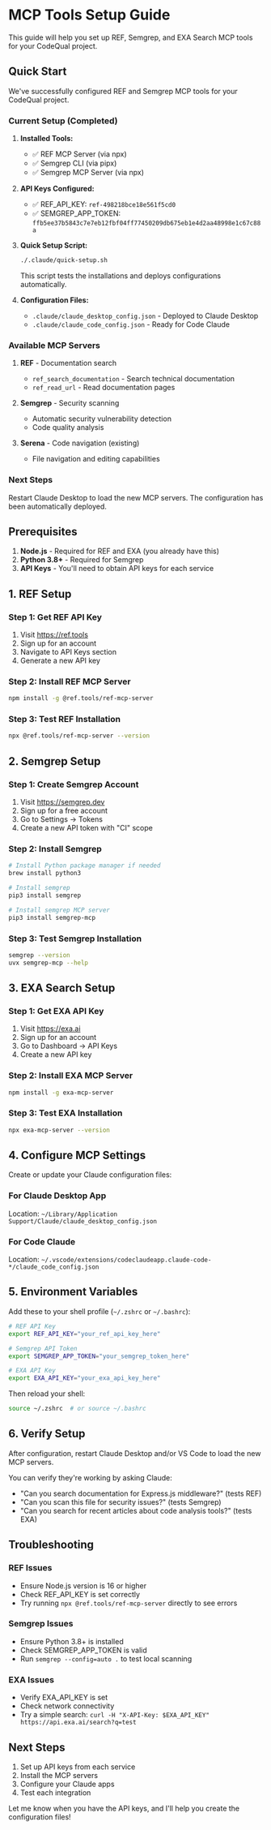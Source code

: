 # MCP Tools Setup Guide

This guide will help you set up REF, Semgrep, and EXA Search MCP tools for your CodeQual project.

## Quick Start

We've successfully configured REF and Semgrep MCP tools for your CodeQual project.

### Current Setup (Completed)

1. **Installed Tools:**
   - ✅ REF MCP Server (via npx)
   - ✅ Semgrep CLI (via pipx)
   - ✅ Semgrep MCP Server (via npx)

2. **API Keys Configured:**
   - ✅ REF_API_KEY: `ref-498218bce18e561f5cd0`
   - ✅ SEMGREP_APP_TOKEN: `ffb5ee37b5843c7e7eb12fbf04ff77450209db675eb1e4d2aa48998e1c67c88a`

3. **Quick Setup Script:**
   ```bash
   ./.claude/quick-setup.sh
   ```
   This script tests the installations and deploys configurations automatically.

4. **Configuration Files:**
   - `.claude/claude_desktop_config.json` - Deployed to Claude Desktop
   - `.claude/claude_code_config.json` - Ready for Code Claude

### Available MCP Servers

1. **REF** - Documentation search
   - `ref_search_documentation` - Search technical documentation
   - `ref_read_url` - Read documentation pages

2. **Semgrep** - Security scanning  
   - Automatic security vulnerability detection
   - Code quality analysis

3. **Serena** - Code navigation (existing)
   - File navigation and editing capabilities

### Next Steps

Restart Claude Desktop to load the new MCP servers. The configuration has been automatically deployed.

## Prerequisites

1. **Node.js** - Required for REF and EXA (you already have this)
2. **Python 3.8+** - Required for Semgrep
3. **API Keys** - You'll need to obtain API keys for each service

## 1. REF Setup

### Step 1: Get REF API Key
1. Visit https://ref.tools
2. Sign up for an account
3. Navigate to API Keys section
4. Generate a new API key

### Step 2: Install REF MCP Server
```bash
npm install -g @ref.tools/ref-mcp-server
```

### Step 3: Test REF Installation
```bash
npx @ref.tools/ref-mcp-server --version
```

## 2. Semgrep Setup

### Step 1: Create Semgrep Account
1. Visit https://semgrep.dev
2. Sign up for a free account
3. Go to Settings → Tokens
4. Create a new API token with "CI" scope

### Step 2: Install Semgrep
```bash
# Install Python package manager if needed
brew install python3

# Install semgrep
pip3 install semgrep

# Install semgrep MCP server
pip3 install semgrep-mcp
```

### Step 3: Test Semgrep Installation
```bash
semgrep --version
uvx semgrep-mcp --help
```

## 3. EXA Search Setup

### Step 1: Get EXA API Key
1. Visit https://exa.ai
2. Sign up for an account
3. Go to Dashboard → API Keys
4. Create a new API key

### Step 2: Install EXA MCP Server
```bash
npm install -g exa-mcp-server
```

### Step 3: Test EXA Installation
```bash
npx exa-mcp-server --version
```

## 4. Configure MCP Settings

Create or update your Claude configuration files:

### For Claude Desktop App
Location: `~/Library/Application Support/Claude/claude_desktop_config.json`

### For Code Claude
Location: `~/.vscode/extensions/codeclaudeapp.claude-code-*/claude_code_config.json`

## 5. Environment Variables

Add these to your shell profile (`~/.zshrc` or `~/.bashrc`):

```bash
# REF API Key
export REF_API_KEY="your_ref_api_key_here"

# Semgrep API Token
export SEMGREP_APP_TOKEN="your_semgrep_token_here"

# EXA API Key
export EXA_API_KEY="your_exa_api_key_here"
```

Then reload your shell:
```bash
source ~/.zshrc  # or source ~/.bashrc
```

## 6. Verify Setup

After configuration, restart Claude Desktop and/or VS Code to load the new MCP servers.

You can verify they're working by asking Claude:
- "Can you search documentation for Express.js middleware?" (tests REF)
- "Can you scan this file for security issues?" (tests Semgrep)
- "Can you search for recent articles about code analysis tools?" (tests EXA)

## Troubleshooting

### REF Issues
- Ensure Node.js version is 16 or higher
- Check REF_API_KEY is set correctly
- Try running `npx @ref.tools/ref-mcp-server` directly to see errors

### Semgrep Issues
- Ensure Python 3.8+ is installed
- Check SEMGREP_APP_TOKEN is valid
- Run `semgrep --config=auto .` to test local scanning

### EXA Issues
- Verify EXA_API_KEY is set
- Check network connectivity
- Try a simple search: `curl -H "X-API-Key: $EXA_API_KEY" https://api.exa.ai/search?q=test`

## Next Steps

1. Set up API keys from each service
2. Install the MCP servers
3. Configure your Claude apps
4. Test each integration

Let me know when you have the API keys, and I'll help you create the configuration files!